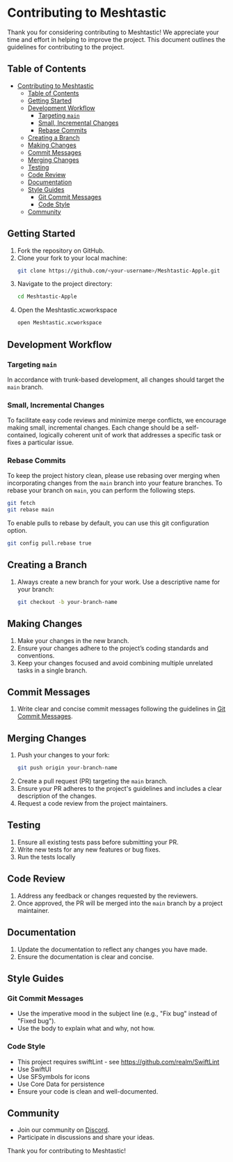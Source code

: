 # Contributing to Meshtastic

Thank you for considering contributing to Meshtastic! We appreciate your time and effort in helping to improve the project. This document outlines the guidelines for contributing to the project.

## Table of Contents

- [Contributing to Meshtastic](#contributing-to-meshtastic)
  - [Table of Contents](#table-of-contents)
  - [Getting Started](#getting-started)
  - [Development Workflow](#development-workflow)
    - [Targeting `main`](#targeting-main)
    - [Small, Incremental Changes](#small-incremental-changes)
    - [Rebase Commits](#rebase-commits)
  - [Creating a Branch](#creating-a-branch)
  - [Making Changes](#making-changes)
  - [Commit Messages](#commit-messages)
  - [Merging Changes](#merging-changes)
  - [Testing](#testing)
  - [Code Review](#code-review)
  - [Documentation](#documentation)
  - [Style Guides](#style-guides)
    - [Git Commit Messages](#git-commit-messages)
    - [Code Style](#code-style)
  - [Community](#community)

## Getting Started

1. Fork the repository on GitHub.
2. Clone your fork to your local machine:
   ```sh
   git clone https://github.com/<your-username>/Meshtastic-Apple.git
   ```
3. Navigate to the project directory:
   ```sh
   cd Meshtastic-Apple
   ```
4. Open the Meshtastic.xcworkspace
   ```sh
   open Meshtastic.xcworkspace
   ```

## Development Workflow

### Targeting `main`

In accordance with trunk-based development, all changes should target the `main` branch.

### Small, Incremental Changes

To facilitate easy code reviews and minimize merge conflicts, we encourage making small, incremental changes. Each change should be a self-contained, logically coherent unit of work that addresses a specific task or fixes a particular issue.

### Rebase Commits

To keep the project history clean, please use rebasing over merging when incorporating changes from the `main` branch into your feature branches. To rebase your branch on `main`, you can perform the following steps.

```sh
git fetch
git rebase main
```

To enable pulls to rebase by default, you can use this git configuration option.

```sh
git config pull.rebase true
```

## Creating a Branch

1. Always create a new branch for your work. Use a descriptive name for your branch:
   ```sh
   git checkout -b your-branch-name
   ```

## Making Changes

1. Make your changes in the new branch.
2. Ensure your changes adhere to the project’s coding standards and conventions.
3. Keep your changes focused and avoid combining multiple unrelated tasks in a single branch.

## Commit Messages

1. Write clear and concise commit messages following the guidelines in [Git Commit Messages](#git-commit-messages).

## Merging Changes

1. Push your changes to your fork:
   ```sh
   git push origin your-branch-name
   ```
2. Create a pull request (PR) targeting the `main` branch.
3. Ensure your PR adheres to the project's guidelines and includes a clear description of the changes.
4. Request a code review from the project maintainers.

## Testing

1. Ensure all existing tests pass before submitting your PR.
2. Write new tests for any new features or bug fixes.
3. Run the tests locally

## Code Review

1. Address any feedback or changes requested by the reviewers.
2. Once approved, the PR will be merged into the `main` branch by a project maintainer.

## Documentation

1. Update the documentation to reflect any changes you have made.
2. Ensure the documentation is clear and concise.

## Style Guides

### Git Commit Messages

- Use the imperative mood in the subject line (e.g., "Fix bug" instead of "Fixed bug").
- Use the body to explain what and why, not how.

### Code Style

- This project requires swiftLint - see https://github.com/realm/SwiftLint
- Use SwiftUI
- Use SFSymbols for icons
- Use Core Data for persistence
- Ensure your code is clean and well-documented.

## Community

- Join our community on [Discord](https://discord.com/invite/ktMAKGBnBs).
- Participate in discussions and share your ideas.

Thank you for contributing to Meshtastic!